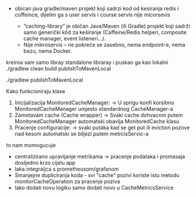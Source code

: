 * obican java gradle/maven projekt koji sadrzi kod od kesiranja redis i coffeince, 
    dijelim ga s user servis i course servis nije micorsevis

     * “caching-library” je običan Java/Maven (ili Gradle) projekt koji sadrži samo generički kôd
       za keširanje (Caffeine/Redis helperi, composite cache manager, event listeneri…).
     * Nije mikroservis – ne pokreće se zasebno, nema endpoint-e, nema bazu, nema Docker.
   

kreiroa sam samo libray standalone libraray i puskao ga kao lokalni
./gradlew clean build publishToMavenLocal

./gradlew publishToMavenLocal


  Kako funkcioniraju klase
   1. Inicijalizacija MonitoredCacheManager:
    -> U sprigu konfi korsitmo MonitoredCacheManager umjesto standardnog CacheManager-a
   2. Zamotavam cache (Cache wrapper) 
    -> Svaki cache dohvacnm putem MonitoredCacheManager automatski obavlja MonitoredCache klasu
   3. Pracenje configuracije:
    -> svaki putaka kad se get put ili eviction pozove nad kesom automatski se biljezi putem metrcisServic-a

   to nam momogucuje
   * centralizirano upravljanje metrikama -> pracenje podataka i promasaja dosljedno krzo cijelu app
   * laka integraijca s prometheusom/grafanom 
   * Smanjejne dupliciranja koda - svi "cache" pozivi koriste istu metodu monitorCacheOperation za pracenje poziva
   * lako dodati novu logiku samo dodati novo u CacheMetricsService

